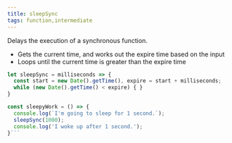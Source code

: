 ```yaml
---
title: sleepSync
tags: function,intermediate
---
```


Delays the execution of a synchronous function.

- Gets the current time, and works out the expire time based on the input
- Loops until the current time is greater than the expire time

```js
let sleepSync = milliseconds => {
  const start = new Date().getTime(), expire = start + milliseconds;
  while (new Date().getTime() < expire) { }
}
```

```js
const sleepyWork = () => {
  console.log(`I'm going to sleep for 1 second.`);
  sleepSync(1000);
  console.log('I woke up after 1 second.');
}```
